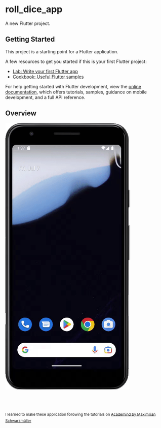 # roll_dice_app

A new Flutter project.

## Getting Started

This project is a starting point for a Flutter application.

A few resources to get you started if this is your first Flutter project:

- [Lab: Write your first Flutter app](https://docs.flutter.dev/get-started/codelab)
- [Cookbook: Useful Flutter samples](https://docs.flutter.dev/cookbook)

For help getting started with Flutter development, view the
[online documentation](https://docs.flutter.dev/), which offers tutorials,
samples, guidance on mobile development, and a full API reference.

## Overview

![](https://github.com/DenisaXXIV/FMI-UniTBv/blob/master/Courses/Udemy/FlutterDart-TheCompleteGuide/resources/roll-dice.gif?raw=true)

<br>

<br>

<sub>I learned to make these application following the tutorials on [Academind by Maximilian Schwarzmüller](https://www.udemy.com/course/learn-flutter-dart-to-build-ios-android-apps/)</sub>
